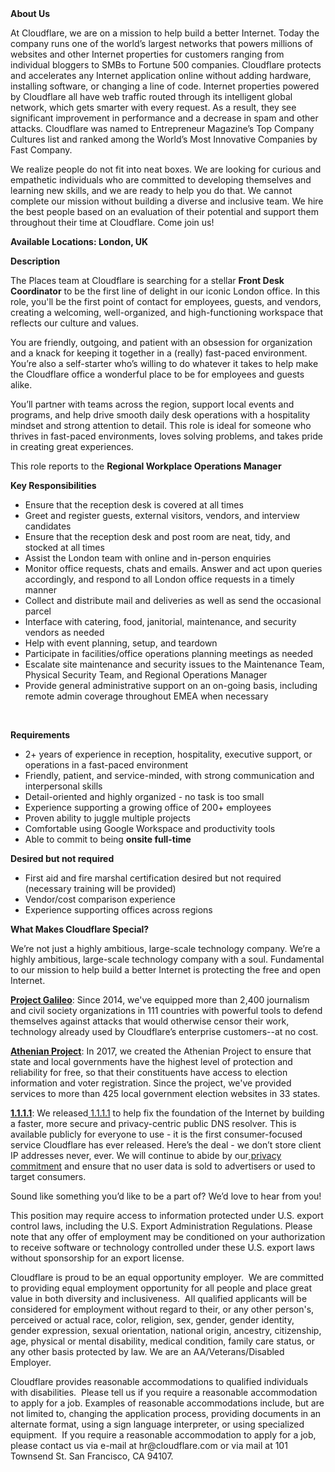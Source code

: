 <div class="content-intro">
	<div><strong>About Us</strong></div>
	<div>
		<p>At Cloudflare, we are on a mission to help build a better Internet. Today the company runs one of the world’s largest networks that powers millions of websites and other Internet properties for customers ranging from individual bloggers to SMBs to Fortune 500 companies. Cloudflare protects and accelerates any Internet application online without adding hardware, installing software, or changing a line of code. Internet properties powered by Cloudflare all have web traffic routed through its intelligent global network, which gets smarter with every request. As a result, they see significant improvement in performance and a decrease in spam and other attacks. Cloudflare was named to Entrepreneur Magazine’s Top Company Cultures list and ranked among the World’s Most Innovative Companies by Fast Company.&nbsp;</p>
		<p><span style="font-weight: 400;">We realize people do not fit into neat boxes. We are looking for curious and empathetic individuals who are committed to developing themselves and learning new skills, and we are ready to help you do that. We cannot complete our mission without building a diverse and inclusive team. We hire the best people based on an evaluation of their potential and support them throughout their time at Cloudflare. Come join us!&nbsp;</span></p>
	</div>
</div>
<p><strong>Available Locations: London, UK&nbsp;</strong></p>
<p><strong>Description</strong></p>
<p>The Places team at Cloudflare is searching for a stellar <strong>Front Desk Coordinator</strong> to be the first line of delight in our iconic London office. In this role, you'll be the first point of contact for employees, guests, and vendors, creating a welcoming, well-organized, and high-functioning workspace that reflects our culture and values.</p>
<p>You are friendly, outgoing, and patient with an obsession for organization and a knack for keeping it together in a (really) fast-paced environment. You’re also a self-starter who’s willing to do whatever it takes to help make the Cloudflare office a wonderful place to be for employees and guests alike.</p>
<p>You’ll partner with teams across the region, support local events and programs, and help drive smooth daily desk operations with a hospitality mindset and strong attention to detail. This role is ideal for someone who thrives in fast-paced environments, loves solving problems, and takes pride in creating great experiences.</p>
<p>This role reports to the&nbsp;<strong>Regional Workplace Operations Manager&nbsp;</strong></p>
<p><strong>Key Responsibilities</strong></p>
<ul>
	<li>Ensure that the reception desk is covered at all times</li>
	<li>Greet and register guests, external visitors, vendors, and interview candidates</li>
	<li>Ensure that the reception desk and post room are neat, tidy, and stocked at all times</li>
	<li>Assist the London team with online and in-person enquiries</li>
	<li>Monitor office requests, chats and emails. Answer and act upon queries accordingly, and respond to all London office requests in a timely manner</li>
	<li>Collect and distribute mail and deliveries as well as send the occasional parcel</li>
	<li>Interface with catering, food, janitorial, maintenance, and security vendors as needed</li>
	<li>Help with event planning, setup, and teardown</li>
	<li>Participate in facilities/office operations planning meetings as needed</li>
	<li>Escalate site maintenance and security issues to the Maintenance Team, Physical Security Team, and Regional Operations Manager</li>
	<li>Provide general administrative support on an on-going basis, including remote admin coverage throughout EMEA when necessary</li>
</ul>
<p><strong>&nbsp;</strong></p>
<p><strong>Requirements</strong></p>
<ul>
	<li>2+ years of experience in reception, hospitality, executive support, or operations in a fast-paced environment</li>
	<li>Friendly, patient, and service-minded, with strong communication and interpersonal skills</li>
	<li>Detail-oriented and highly organized - no task is too small</li>
	<li>Experience supporting a growing office of 200+ employees</li>
	<li>Proven ability to juggle multiple projects</li>
	<li>Comfortable using Google Workspace and productivity tools</li>
	<li>Able to commit to being <strong>onsite full-time</strong></li>
</ul>
<p><strong>Desired but not required</strong></p>
<ul>
	<li>First aid and fire marshal certification desired but not required (necessary training will be provided)</li>
	<li>Vendor/cost comparison experience</li>
	<li>Experience supporting offices across regions</li>
</ul>
<div class="content-conclusion">
	<p><strong>What Makes Cloudflare Special?</strong></p>
	<p><span style="font-weight: 400;">We’re not just a highly ambitious, large-scale technology company. We’re a highly ambitious, large-scale technology company with a soul. Fundamental to our mission to help build a better Internet is protecting the free and open Internet.</span></p>
	<p><a href="https://blog.cloudflare.com/protecting-free-expression-online/"><strong>Project Galileo</strong></a><span style="font-weight: 400;">: Since 2014, we've equipped more than 2,400 journalism and civil society organizations in 111 countries with powerful tools to defend themselves against attacks that would otherwise censor their work, technology already used by Cloudflare’s enterprise customers--at no cost.</span></p>
	<p><strong><a href="https://www.cloudflare.com/athenian/">Athenian Project</a></strong><span style="font-weight: 400;">: In 2017, we created the Athenian Project to ensure that state and local governments have the highest level of protection and reliability for free, so that their constituents have access to election information and voter registration. Since the project, we've provided services to more than 425 local government election websites in 33 states.</span></p>
	<p><a href="https://1.1.1.1/"><strong>1.1.1.1</strong></a><span style="font-weight: 400;">: We released</span><a href="https://1.1.1.1/"> <span style="font-weight: 400;">1.1.1.1</span></a><span style="font-weight: 400;"> to help fix the foundation of the Internet by building a faster, more secure and privacy-centric public DNS resolver. This is available publicly for everyone to use - it is the first consumer-focused service Cloudflare has ever released. Here’s the deal - we don’t store client IP addresses never, ever. We will continue to abide by our</span><a href="https://developers.cloudflare.com/1.1.1.1/privacy/public-dns-resolver"> privacy commitment</a><span style="font-weight: 400;"> and ensure that no user data is sold to advertisers or used to target consumers.</span></p>
	<p><span style="font-weight: 400;">Sound like something you’d like to be a part of? We’d love to hear from you!</span></p>
	<p><span style="font-weight: 400;">This position may require access to information protected under U.S. export control laws, including the U.S. Export Administration Regulations. Please note that any offer of employment may be conditioned on your authorization to receive software or technology controlled under these U.S. export laws without sponsorship for an export license.</span></p>
	<p><span style="font-weight: 400;">Cloudflare is proud to be an equal opportunity employer. &nbsp;We are committed to providing equal employment opportunity for all people and place great value in both diversity and inclusiveness. &nbsp;All qualified applicants will be considered for employment without regard to their, or any other person's, perceived or actual</span> <span style="font-weight: 400;">race, color, religion, sex, gender, gender identity, gender expression, sexual orientation, national origin, ancestry, citizenship, age, physical or mental disability, medical condition, family care status, or any other basis protected by law. </span><span style="font-weight: 400;">We are an AA/Veterans/Disabled Employer.</span></p>
	<p><span style="font-weight: 400;">Cloudflare provides reasonable accommodations to qualified individuals with disabilities. &nbsp;Please tell us if you require a reasonable accommodation to apply for a job. Examples of reasonable accommodations include, but are not limited to, changing the application process, providing documents in an alternate format, using a sign language interpreter, or using specialized equipment. &nbsp;If you require a reasonable accommodation to apply for a job, please contact us via e-mail at </span><span style="font-weight: 400;">hr@cloudflare.com</span><span style="font-weight: 400;"> or via mail at 101 Townsend St. San Francisco, CA 94107.</span></p>
</div>